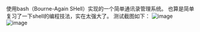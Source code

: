 使用bash（Bourne-Again SHell）实现的一个简单通讯录管理系统。
也算是简单复习了一下shell的编程技法，实在太强大了。
测试截图如下：
![image](https://github.com/jlygit/some_personal_project/blob/master/ui_show/shell1.png)
![image](https://github.com/jlygit/some_personal_project/blob/master/ui_show/shell2.png)
